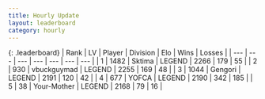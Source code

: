 ```yaml
---
title: Hourly Update
layout: leaderboard
category: hourly
---
```


{: .leaderboard}
| Rank | LV | Player | Division | Elo | Wins | Losses |
| --- | --- | --- | --- | --- | --- | --- |
| <span data-change="0">1</span> | 1482 | <span title="ID: 353063">Sktima</span> | LEGEND | <span data-change="0">2266</span> | <span data-change="0">179</span> | <span data-change="0">55</span> |
| <span data-change="0">2</span> | 930 | <span title="ID: 418052">vbuckguymad</span> | LEGEND | <span data-change="0">2255</span> | <span data-change="0">169</span> | <span data-change="0">48</span> |
| <span data-change="0">3</span> | 1044 | <span title="ID: 294236">Gengori</span> | LEGEND | <span data-change="0">2191</span> | <span data-change="0">120</span> | <span data-change="0">42</span> |
| <span data-change="0">4</span> | 677 | <span title="ID: 650820">YOFCA</span> | LEGEND | <span data-change="0">2190</span> | <span data-change="0">342</span> | <span data-change="0">185</span> |
| <span data-change="0">5</span> | 38 | <span title="ID: 651975">Your-Mother</span> | LEGEND | <span data-change="0">2168</span> | <span data-change="0">79</span> | <span data-change="0">16</span> |
